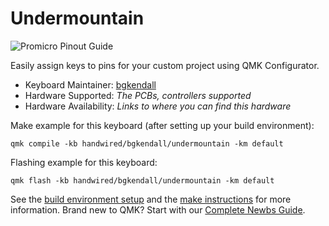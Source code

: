 # Undermountain

![Promicro Pinout Guide](https://i.imgur.com/LZ194Hf.jpg)

Easily assign keys to pins for your custom project using QMK Configurator.

* Keyboard Maintainer: [bgkendall](https://github.com/bgkendall)
* Hardware Supported: *The PCBs, controllers supported*
* Hardware Availability: *Links to where you can find this hardware*

Make example for this keyboard (after setting up your build environment):

    qmk compile -kb handwired/bgkendall/undermountain -km default

Flashing example for this keyboard:

    qmk flash -kb handwired/bgkendall/undermountain -km default

See the [build environment setup](https://docs.qmk.fm/#/getting_started_build_tools) and the [make instructions](https://docs.qmk.fm/#/getting_started_make_guide) for more information. Brand new to QMK? Start with our [Complete Newbs Guide](https://docs.qmk.fm/#/newbs).
